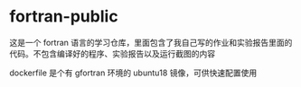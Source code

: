 # fortran-public

这是一个 fortran 语言的学习仓库，里面包含了我自己写的作业和实验报告里面的代码。不包含编译好的程序、实验报告以及运行截图的内容

dockerfile 是个有 gfortran 环境的 ubuntu18 镜像，可供快速配置使用